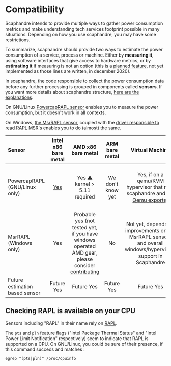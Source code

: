 # Compatibility

Scaphandre intends to provide multiple ways to gather power consumption metrics and make understanding tech services footprint possible in many situations. Depending on how you use scaphandre, you may have some restrictions.

To summarize, scaphandre should provide two ways to estimate the power consumption of a service, process or machine. Either by **measuring it**, using software interfaces that give access to hardware metrics, or by **estimating it** if measuring is not an option (this is a [planned feature](https://github.com/hubblo-org/scaphandre/issues/25), not yet implemented as those lines are written, in december 2020).

In scaphandre, the code responsible to collect the power consumption data before any further processing is grouped in components called **sensors**. If you want more details about scaphandre structure, [here are the explanations](explanations/internal-structure.md).

On GNU/Linux [PowercapRAPL sensor](references/sensor-powercap_rapl.md) enables you to measure the power consumption, but it doesn't work in all contexts.

On Windows, [the MsrRAPL sensor](references/sensor-msr_rapl.md), coupled with the [driver responsible to read RAPL MSR's](https://github.com/hubblo-org/windows-rapl-driver/) enables you to do (almost) the same.

| Sensor         | Intel x86 bare metal | AMD x86 bare metal | ARM bare metal | Virtual Machine | Public cloud instance | Container |
| :------------- | :------------------: | :----------------: | :------------: | :-------------: | :-------------------: | :-------: |
| PowercapRAPL (GNU/Linux only)   | [Yes](references/sensor-powercap_rapl.md) | Yes ⚠️  kernel > 5.11 required | We don't know yet | Yes, if on a qemu/KVM hypervisor that runs scaphandre and the [Qemu exporter](references/exporter-qemu.md) | No, until your cloud provider uses scaphandre on its hypervisors | [Depends on what you want](explanations/about-containers.md) |
| MsrRAPL (Windows only)      | Yes               | Probable yes (not tested yet, if you have windows operated AMD gear, please consider [contributing](contributing.md) | No    | Not yet, depends on improvements on the MsrRAPL sensors and overall windows/hypervisors support in Scaphandre |  No, until your cloud provider uses scaphandre on its hypervisors | Might work, not tested yet. If you want to join us in this journey, please consider [contributing](contributing.md) |
| Future estimation based sensor | Future Yes | Future Yes | Future Yes | Future Yes | Future Yes | Future Yes

## Checking RAPL is available on your CPU

Sensors including "RAPL" in their name rely on [RAPL](explanations/rapl-domains.md).

The `pts` and `pln` feature flags ("Intel Package Thermal Status" and "Intel Power Limit Notification" respectively) seem to indicate that RAPL is supported on a CPU. On GNU/Linux, you could be sure of their presence, if this command succeds and matches :

<!-- mdbook-xgettext:skip -->
```
egrep "(pts|pln)" /proc/cpuinfo
```